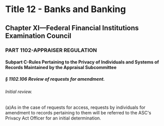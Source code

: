 
# Title 12 - Banks and Banking
## Chapter XI—Federal Financial Institutions Examination Council
### PART 1102-APPRAISER REGULATION
#### Subpart C-Rules Pertaining to the Privacy of Individuals and Systems of Records Maintained by the Appraisal Subcommittee
##### § 1102.106 Review of requests for amendment.
###### Initial review.

(a)As in the case of requests for access, requests by individuals for amendment to records pertaining to them will be referred to the ASC's Privacy Act Officer for an initial determination.

